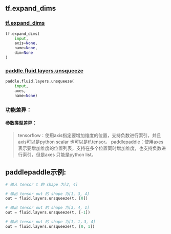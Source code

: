 
## tf.expand_dims

### [tf.expand_dims](https://www.tensorflow.org/api_docs/python/tf/expand_dims)
``` python
tf.expand_dims(
    input,
    axis=None,
    name=None,
    dim=None
)
```

### [paddle.fluid.layers.unsqueeze](http://paddlepaddle.org/documentation/docs/zh/1.2/api_cn/layers_cn.html#unsqueeze)
``` python
paddle.fluid.layers.unsqueeze(
    input, 
    axes, 
    name=None)
```

### 功能差异：
#### 参数类型差异：
>  tensorflow：使用axis指定要增加维度的位置，支持负数进行索引，并且axis可以是python scalar 也可以是tf.tensor。
>  paddlepaddle：使用axes表示要增加维度的位置列表，支持在多个位置同时增加维度，也支持负数进行索引，但是axes 只能是python list。


## paddlepaddle示例:
```python
# 输入 tensor t 的 shape 为[3, 4]

# 输出 tensor out 的 shape 为[1, 3, 4]
out = fluid.layers.unsqueeze(t, [0])  

# 输出 tensor out 的 shape 为[3, 4, 1]
out = fluid.layers.unsqueeze(t, [-1])

# 输出 tensor out 的 shape 为[1, 1，3, 4]
out = fluid.layers.unsqueeze(t, [0, 1])  
```

